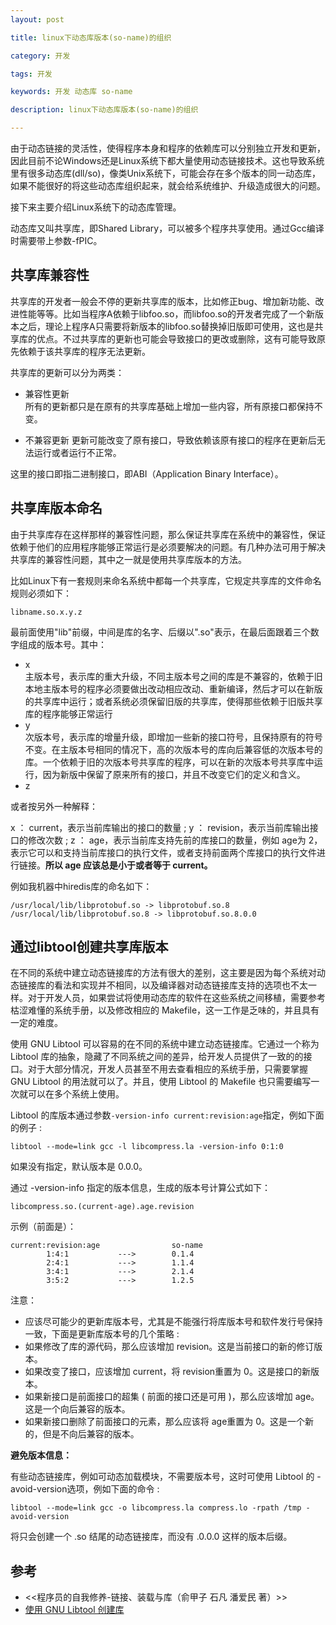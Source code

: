 ```yaml
---
layout: post

title: linux下动态库版本(so-name)的组织

category: 开发

tags: 开发 

keywords: 开发 动态库 so-name

description: linux下动态库版本(so-name)的组织

---
```


由于动态链接的灵活性，使得程序本身和程序的依赖库可以分别独立开发和更新，因此目前不论Windows还是Linux系统下都大量使用动态链接技术。这也导致系统里有很多动态库(dll/so)，像类Unix系统下，可能会存在多个版本的同一动态库，如果不能很好的将这些动态库组织起来，就会给系统维护、升级造成很大的问题。

接下来主要介绍Linux系统下的动态库管理。

动态库又叫共享库，即Shared Library，可以被多个程序共享使用。通过Gcc编译时需要带上参数-fPIC。

## 共享库兼容性 

共享库的开发者一般会不停的更新共享库的版本，比如修正bug、增加新功能、改进性能等等。比如当程序A依赖于libfoo.so，而libfoo.so的开发者完成了一个新版本之后，理论上程序A只需要将新版本的libfoo.so替换掉旧版即可使用，这也是共享库的优点。不过共享库的更新也可能会导致接口的更改或删除，这有可能导致原先依赖于该共享库的程序无法更新。

共享库的更新可以分为两类：

- 兼容性更新  
所有的更新都只是在原有的共享库基础上增加一些内容，所有原接口都保持不变。

- 不兼容更新
更新可能改变了原有接口，导致依赖该原有接口的程序在更新后无法运行或者运行不正常。

这里的接口即指二进制接口，即ABI（Application Binary Interface）。

## 共享库版本命名
由于共享库存在这样那样的兼容性问题，那么保证共享库在系统中的兼容性，保证依赖于他们的应用程序能够正常运行是必须要解决的问题。有几种办法可用于解决共享库的兼容性问题，其中之一就是使用共享库版本的方法。

比如Linux下有一套规则来命名系统中都每一个共享库，它规定共享库的文件命名规则必须如下：

	libname.so.x.y.z

最前面使用"lib"前缀，中间是库的名字、后缀以".so"表示，在最后面跟着三个数字组成的版本号。其中：

- x  
主版本号，表示库的重大升级，不同主版本号之间的库是不兼容的，依赖于旧本地主版本号的程序必须要做出改动相应改动、重新编译，然后才可以在新版的共享库中运行；或者系统必须保留旧版的共享库，使得那些依赖于旧版共享库的程序能够正常运行
- y  
次版本号，表示库的增量升级，即增加一些新的接口符号，且保持原有的符号不变。在主版本号相同的情况下，高的次版本号的库向后兼容低的次版本号的库。一个依赖于旧的次版本号共享库的程序，可以在新的次版本号共享库中运行，因为新版中保留了原来所有的接口，并且不改变它们的定义和含义。
- z

或者按另外一种解释：

x ： current，表示当前库输出的接口的数量 ;
y ： revision，表示当前库输出接口的修改次数 ;
z ： age，表示当前库支持先前的库接口的数量，例如 age为 2，表示它可以和支持当前库接口的执行文件，或者支持前面两个库接口的执行文件进行链接。**所以 age 应该总是小于或者等于 current。**

例如我机器中hiredis库的命名如下：
	
	/usr/local/lib/libprotobuf.so -> libprotobuf.so.8
	/usr/local/lib/libprotobuf.so.8 -> libprotobuf.so.8.0.0

## 通过libtool创建共享库版本
在不同的系统中建立动态链接库的方法有很大的差别，这主要是因为每个系统对动态链接库的看法和实现并不相同，以及编译器对动态链接库支持的选项也不太一样。对于开发人员，如果尝试将使用动态库的软件在这些系统之间移植，需要参考枯涩难懂的系统手册，以及修改相应的 Makefile，这一工作是乏味的，并且具有一定的难度。  

使用 GNU Libtool 可以容易的在不同的系统中建立动态链接库。它通过一个称为 Libtool 库的抽象，隐藏了不同系统之间的差异，给开发人员提供了一致的的接口。对于大部分情况，开发人员甚至不用去查看相应的系统手册，只需要掌握 GNU Libtool 的用法就可以了。并且，使用 Libtool 的 Makefile 也只需要编写一次就可以在多个系统上使用。

Libtool 的库版本通过参数`-version-info current:revision:age`指定，例如下面的例子 :  

	libtool --mode=link gcc -l libcompress.la -version-info 0:1:0
如果没有指定，默认版本是 0.0.0。  

通过 -version-info 指定的版本信息，生成的版本号计算公式如下：  

	libcompress.so.(current-age).age.revision

示例（前面是）：  

	current:revision:age  				so-name
			1:4:1    		---> 		0.1.4
			2:4:1    		---> 		1.1.4
			3:4:1    		---> 		2.1.4
			3:5:2    		---> 		1.2.5

注意：
- 应该尽可能少的更新库版本号，尤其是不能强行将库版本号和软件发行号保持一致，下面是更新库版本号的几个策略 :
- 如果修改了库的源代码，那么应该增加 revision。这是当前接口的新的修订版本。
- 如果改变了接口，应该增加 current，将 revision重置为 0。这是接口的新版本。
- 如果新接口是前面接口的超集 ( 前面的接口还是可用 )，那么应该增加 age。这是一个向后兼容的版本。
- 如果新接口删除了前面接口的元素，那么应该将 age重置为 0。这是一个新的，但是不向后兼容的版本。

**避免版本信息：**

有些动态链接库，例如可动态加载模块，不需要版本号，这时可使用 Libtool 的 -avoid-version选项，例如下面的命令 :  

	libtool --mode=link gcc -o libcompress.la compress.lo -rpath /tmp -avoid-version
将只会创建一个 .so 结尾的动态链接库，而没有 .0.0.0 这样的版本后缀。
## 参考
- <<程序员的自我修养-链接、装载与库（俞甲子 石凡 潘爱民 著）>>
- [使用 GNU Libtool 创建库](https://www.ibm.com/developerworks/cn/aix/library/1007_wuxh_libtool/)